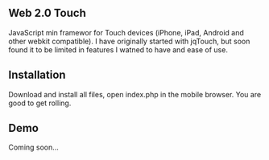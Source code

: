 ## Web 2.0 TouchJavaScript min framewor for Touch devices (iPhone, iPad, Android and other webkit compatible). I have originally started with jqTouch, but soon found it to be limited in features I watned to have and ease of use. ## InstallationDownload and install all files, open index.php in the mobile browser. You are good to get rolling.## DemoComing soon...